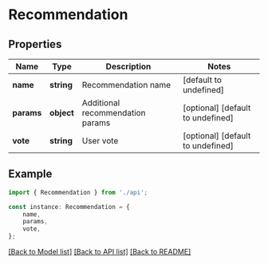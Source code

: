 # Recommendation


## Properties

Name | Type | Description | Notes
------------ | ------------- | ------------- | -------------
**name** | **string** | Recommendation name | [default to undefined]
**params** | **object** | Additional recommendation params | [optional] [default to undefined]
**vote** | **string** | User vote | [optional] [default to undefined]

## Example

```typescript
import { Recommendation } from './api';

const instance: Recommendation = {
    name,
    params,
    vote,
};
```

[[Back to Model list]](../README.md#documentation-for-models) [[Back to API list]](../README.md#documentation-for-api-endpoints) [[Back to README]](../README.md)

